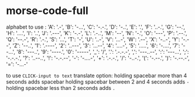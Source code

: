 # morse-code-full

alphabet to use : 
            'A': '.-', 'B': '-...', 'C': '-.-.',
            'D': '-..', 'E': '.', 'F': '..-.',
            'G': '--.', 'H': '....', 'I': '..',
            'J': '.---', 'K': '-.-', 'L': '.-..',
            'M': '--', 'N': '-.', 'O': '---',
            'P': '.--.', 'Q': '--.-', 'R': '.-.',
            'S': '...', 'T': '-', 'U': '..-',
            'V': '...-', 'W': '.--', 'X': '-..-',
            'Y': '-.--', 'Z': '--..',
            '1': '.----', '2': '..---', '3': '...--',
            '4': '....-', '5': '.....', '6': '-....',
            '7': '--...', '8': '---..', '9': '----.',
            '0': '-----',
            '_': '/',
            '.': '.-.-.-', ',': '---..--', ':': '---...',
            ';': '-.-.-.', '?': '..--..', '!': '-.-.--',
            '-': '-....-', '+': '.-.-.', '/': '-..-.',
            '(': '-.--.', ')': '-.--.-', '=': '-...-'
            
to use `CLICK-input to text` translate option:
 holding spacebar more than 4 seconds adds spacebar
 holding spacebar between 2 and 4 seconds adds `-`
 holding spacebar less than 2 seconds adds `.`
            
